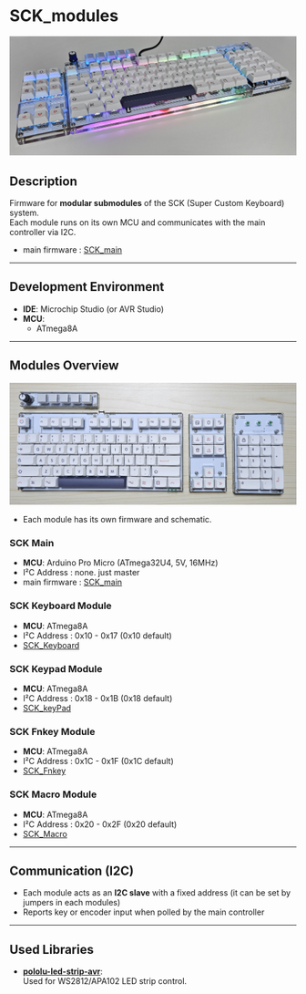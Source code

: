 # SCK_modules

![sck](images/picture/sck.jpg)

## Description
Firmware for **modular submodules** of the SCK (Super Custom Keyboard) system.  
Each module runs on its own MCU and communicates with the main controller via I2C.
- main firmware : [SCK_main](https://github.com/Crem2y/SCK_main)
---

## Development Environment

- **IDE**: Microchip Studio (or AVR Studio)  
- **MCU**:  
  - ATmega8A

---

## Modules Overview

![modules](images/picture/modules.jpg)

- Each module has its own firmware and schematic.

### SCK Main
- **MCU**: Arduino Pro Micro (ATmega32U4, 5V, 16MHz)
- I²C Address : none. just master 
- main firmware : [SCK_main](https://github.com/Crem2y/SCK_main)

### SCK Keyboard Module
- **MCU**: ATmega8A
- I²C Address : 0x10 - 0x17 (0x10 default)
- [SCK_Keyboard](SCK_Keyboard/README.md)

### SCK Keypad Module
- **MCU**: ATmega8A
- I²C Address : 0x18 - 0x1B (0x18 default)
- [SCK_keyPad](SCK_keyPad/README.md)

### SCK Fnkey Module
- **MCU**: ATmega8A
- I²C Address : 0x1C - 0x1F (0x1C default)
- [SCK_Fnkey](SCK_Fnkey/README.md)

### SCK Macro Module
- **MCU**: ATmega8A
- I²C Address : 0x20 - 0x2F (0x20 default)
- [SCK_Macro](SCK_Macro/README.md)

---

## Communication (I2C)

- Each module acts as an **I2C slave** with a fixed address (it can be set by jumpers in each modules)
- Reports key or encoder input when polled by the main controller  

---

## Used Libraries

- [**pololu-led-strip-avr**](https://github.com/pololu/pololu-led-strip-avr):  
  Used for WS2812/APA102 LED strip control.
